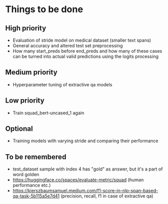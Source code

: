 # Things to be done

## High priority
- Evaluation of stride model on medical dataset (smaller text spans)
- General accuracy and altered test set preprocessing
- How many start_preds before end_preds and how many of these cases can be turned into actual valid predictions using the logits processing

## Medium priority
- Hyperparameter tuning of extractive qa models

## Low priority
- Train squad_bert-uncased_1 again

## Optional
- Training models with varying stride and comparing their performance

## To be remembered
- test_dataset sample with index 4 has "gold" as answer, but it's a part of word golden
- https://huggingface.co/spaces/evaluate-metric/squad (human performance etc.)
- https://kierszbaumsamuel.medium.com/f1-score-in-nlp-span-based-qa-task-5b115a5e7d41 (precision, recall, f1 in case of extractive qa)